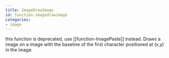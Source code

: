 ```yaml
---
title: ImageDrawImage
id: function-imagedrawimage
categories:
- image
---
```


this function is deprecated, use [[function-ImagePaste]] instead. Draws a image on a image with the baseline of the first character positioned at (x,y) in the image.
